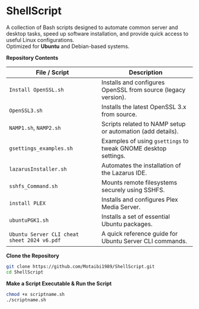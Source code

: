 # ShellScript

A collection of Bash scripts designed to automate common server and desktop tasks, speed up software installation, and provide quick access to useful Linux configurations.  
Optimized for **Ubuntu** and Debian-based systems.


**Repository Contents**

| File / Script                          | Description |
|----------------------------------------|-------------|
| `Install OpenSSL.sh`                   | Installs and configures OpenSSL from source (legacy version). |
| `OpenSSL3.sh`                          | Installs the latest OpenSSL 3.x from source. |
| `NAMP1.sh`, `NAMP2.sh`                 | Scripts related to NAMP setup or automation (add details). |
| `gsettings_examples.sh`                | Examples of using `gsettings` to tweak GNOME desktop settings. |
| `lazarusInstaller.sh`                  | Automates the installation of the Lazarus IDE. |
| `sshfs_Command.sh`                     | Mounts remote filesystems securely using SSHFS. |
| `install PLEX`                         | Installs and configures Plex Media Server. |
| `ubuntuPGK1.sh`                        | Installs a set of essential Ubuntu packages. |
| `Ubuntu Server CLI cheat sheet 2024 v6.pdf` | A quick reference guide for Ubuntu Server CLI commands. |







**Clone the Repository**
```bash
git clone https://github.com/Motaibi1989/ShellScript.git
cd ShellScript
```




**Make a Script Executable & Run the Script**
```bash
chmod +x scriptname.sh
./scriptname.sh
```

